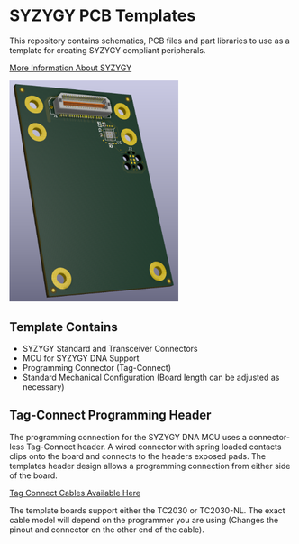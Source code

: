 # SYZYGY PCB Templates

This repository contains schematics, PCB files and part libraries to use as a template for creating SYZYGY compliant peripherals. 

[More Information About SYZYGY](https://syzygyfpga.io/)

<img src="KiCAD/SZG-TEMPLATE-STD/images/BoardBottom.PNG?raw=true" width="300">

## Template Contains

* SYZYGY Standard and Transceiver Connectors
* MCU for SYZYGY DNA Support
* Programming Connector (Tag-Connect)
* Standard Mechanical Configuration (Board length can be adjusted as necessary)

## Tag-Connect Programming Header

The programming connection for the SYZYGY DNA MCU uses a connector-less Tag-Connect header. A wired connector with spring loaded contacts clips onto the board and connects to the headers exposed pads. The templates header design allows a programming connection from either side of the board.

[Tag Connect Cables Available Here](https://www.tag-connect.com/)

The template boards support either the TC2030 or TC2030-NL. The exact cable model will depend on the programmer you are using (Changes the pinout and connector on the other end of the cable).